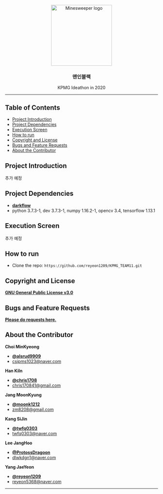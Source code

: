<p align="center">
  <a href="https://github.com/reyeon1209/KPMG_TEAM11/">
    <img src="https://user-images.githubusercontent.com/46713032/74825594-8ceab280-534d-11ea-8495-87a486e4f224.png" alt="Minesweeper logo" width="200" height="200">
  </a>
</p>

<h3 align="center">맨인블랙</h3>

<p align="center">
  KPMG Ideathon in 2020
</p>
   
    
* * *


## Table of Contents

- [Project Introduction](#Project-Introduction)
- [Project Dependencies](#Project-Dependencies)
- [Execution Screen](#Execution-Screen)
- [How to run](#How-to-run)
- [Copyright and License](#Copyright-and-License)
- [Bugs and Feature Requests](#Bugs-and-Feature-Requests)
- [About the Contributor](#About-the-Contributor)

   
## Project Introduction

추가 예정


## Project Dependencies

- [**darkflow**](https://github.com/thtrieu/darkflow/)    
- python 3.7.3-1, dev 3.7.3-1, numpy 1.16.2-1, opencv 3.4, tensorflow 1.13.1

   
## Execution Screen

추가 예정


## How to run

- Clone the repo: `https://github.com/reyeon1209/KPMG_TEAM11.git`


## Copyright and License

[**GNU General Public License v3.0**](https://github.com/reyeon1209/KPMG_TEAM11/blob/master/LICENSE)


## Bugs and Feature Requests

[**Please do requests here.**](https://github.com/reyeon1209/KPMG_TEAM11/issues)
   
   
## About the Contributor

**Choi MinKyeong**
- [**@alsrud9909**](https://github.com/alsrud9909)   
- <csipms1023@naver.com>  

**Han KiIn**
- [**@chris1708**](https://github.com/chris1708)   
- <chris170841@gmail.com>

**Jang MoonKyung**
- [**@moonk1212**](https://github.com/moonk1212)   
- <zm8208@gmail.com> 

**Kang SiJin**
- [**@twfq0303**](https://github.com/twfq0303)   
- <twfq0303@naver.com>

**Lee JangHoo**
- [**@ProtossDragoon**](https://github.com/ProtossDragoon)   
- <dlwkdgn1@naver.com>

**Yang JaeYeon**
- [**@reyeon1209**](https://github.com/reyeon1209)   
- <reyeon5368@naver.com>   
    

* * *
